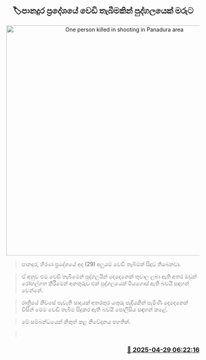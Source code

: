 <p align='center'><b><h2 align='center' title='One person killed in shooting in Panadura area'>🏷පානදුර ප්‍රදේශයේ වෙඩි තැබීමකින් පුද්ගලයෙක් මරුට</h2></b></p>
<p align='center'><img src='https://helakuru.sgp1.cdn.digitaloceanspaces.com/esana/images/lib/crime-death.jpg' width='600' alt='One person killed in shooting in Panadura area'></p>

> පානදුර, හිරණ ප්‍රදේශයේ අද (29) අලුයම වෙඩි තැබීමක් සිදුව තිබෙනවා.

> ඒ අනුව එම වෙඩි තැබීමෙන් පුද්ගලයින් දෙදෙනෙක් තුවාල ලබා ඇති අතර ඔවුන් රෝහල්ගත කිරීමෙන් අනතුරුව එක් පුද්ගලයෙක් මියගොස් ඇති බවයි සඳහන් වෙන්නේ.

> රාත්‍රියේ නිවසේ පැවැති සාදයක් අතරතුර යතුරු පැදියකින් පැමිණි දෙදෙනෙක් විසින් මෙම වෙඩි තැබීම සිදුකර ඇති බවයි පොලීසිය සඳහන් කළේ. 

> මේ සම්බන්ධයෙන් නිකුත් කළ නිවේදනය පහතින්.

>  



<h3 align='right'><a href='https://www.helakuru.lk/esana/p/109644/'>📅 2025-04-29 06:22:16</a></h3>
